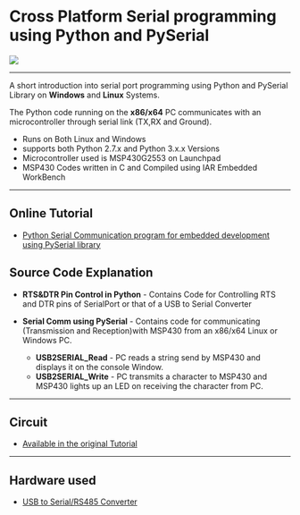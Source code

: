 # Cross Platform Serial programming using Python and PySerial

<img src ="http://xanthium.in/sites/default/files/site-images/serial-prog-python/cross-platform-serial-programming-python-tutorial.jpg"/>

-----------------------------------------------------------------------------------------------------------------------------------------

A short introduction into serial port programming using Python and PySerial Library on **Windows** and **Linux** Systems.

The Python code running on the **x86/x64** PC communicates with an microcontroller through serial link (TX,RX and Ground). 

- Runs on Both Linux and Windows
- supports both Python 2.7.x and Python 3.x.x Versions
- Microcontroller used is MSP430G2553 on Launchpad
- MSP430 Codes written in C and Compiled using IAR Embedded WorkBench

---------------------------------------------------------------------------------------------------------------------------------------

## Online Tutorial

- [Python Serial Communication program for embedded development using PySerial library](https://www.xanthium.in/Cross-Platform-serial-communication-using-Python-and-PySerial)

## Source Code Explanation

- **RTS&DTR Pin Control in Python** - Contains Code for Controlling RTS and DTR pins of SerialPort or that of a USB to Serial Converter

- **Serial Comm using PySerial** - Contains code for communicating (Transmission and Reception)with MSP430 from an x86/x64 Linux or Windows PC.

   - **USB2SERIAL_Read** - PC reads a string send by MSP430 and displays it on the console Window.
   - **USB2SERIAL_Write** - PC transmits a character to MSP430 and MSP430 lights up an LED on receiving the character from PC.
  
-------------------------------------------------------------------------------------------------------------------------------------

## Circuit 

- <a href ="http://www.xanthium.in/Cross-Platform-serial-communication-using-Python-and-PySerial">Available  in the original Tutorial</a>

-------------------------------------------------------------------------------------------------------------------------------------

## Hardware used 


- [USB to Serial/RS485 Converter](https://www.xanthium.in/ft232-based-usb-to-serial-rs485-converter-industrial-scientific-applications)
  

